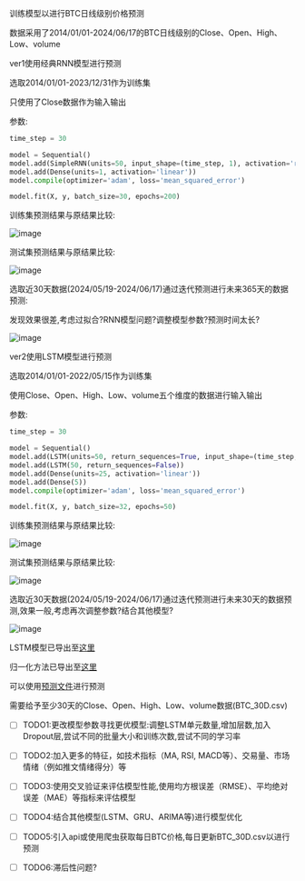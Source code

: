 训练模型以进行BTC日线级别价格预测

数据采用了2014/01/01-2024/06/17的BTC日线级别的Close、Open、High、Low、volume 

ver1使用经典RNN模型进行预测

选取2014/01/01-2023/12/31作为训练集

只使用了Close数据作为输入输出

参数:

```python
time_step = 30

model = Sequential()
model.add(SimpleRNN(units=50, input_shape=(time_step, 1), activation='relu'))
model.add(Dense(units=1, activation='linear'))
model.compile(optimizer='adam', loss='mean_squared_error')

model.fit(X, y, batch_size=30, epochs=200)
```

训练集预测结果与原结果比较:

![image](https://github.com/Octahedron-BB/BTC-price-predict/blob/main/BTC%20predict/BTC_price_train/ver1/train.png)

测试集预测结果与原结果比较:

![image](https://github.com/Octahedron-BB/BTC-price-predict/blob/main/BTC%20predict/BTC_price_train/ver1/test.png)

选取近30天数据(2024/05/19-2024/06/17)通过迭代预测进行未来365天的数据预测:

发现效果很差,考虑过拟合?RNN模型问题?调整模型参数?预测时间太长?

![image](https://github.com/Octahedron-BB/BTC-price-predict/blob/main/BTC%20predict/BTC_price_train/ver1/predict.png)


ver2使用LSTM模型进行预测

选取2014/01/01-2022/05/15作为训练集

使用Close、Open、High、Low、volume五个维度的数据进行输入输出

参数:

```python
time_step = 30

model = Sequential()
model.add(LSTM(units=50, return_sequences=True, input_shape=(time_step, 5), activation='relu'))
model.add(LSTM(50, return_sequences=False))
model.add(Dense(units=25, activation='linear'))
model.add(Dense(5))
model.compile(optimizer='adam', loss='mean_squared_error')

model.fit(X, y, batch_size=32, epochs=50)
```

训练集预测结果与原结果比较:

![image](https://github.com/Octahedron-BB/BTC-price-predict/blob/main/BTC%20predict/BTC_price_train/ver2/train.png)

测试集预测结果与原结果比较:

![image](https://github.com/Octahedron-BB/BTC-price-predict/blob/main/BTC%20predict/BTC_price_train/ver2/test.png)

选取近30天数据(2024/05/19-2024/06/17)通过迭代预测进行未来30天的数据预测,效果一般,考虑再次调整参数?结合其他模型?

![image](https://github.com/Octahedron-BB/BTC-price-predict/blob/main/BTC%20predict/BTC_price_train/ver2/predict.png)

LSTM模型已导出至[这里](https://github.com/Octahedron-BB/BTC-price-predict/blob/main/BTC%20predict/BTC_price_predict/BTC_predict_test3.keras)

归一化方法已导出至[这里](https://github.com/Octahedron-BB/BTC-price-predict/blob/main/BTC%20predict/BTC_price_predict/scaler.pkl)

可以使用[预测文件](https://github.com/Octahedron-BB/BTC-price-predict/blob/main/BTC%20predict/BTC_price_predict/BTC_predict_result.ipynb)进行预测

需要给予至少30天的Close、Open、High、Low、volume数据(BTC_30D.csv)

- [ ] TODO1:更改模型参数寻找更优模型:调整LSTM单元数量,增加层数,加入Dropout层,尝试不同的批量大小和训练次数,尝试不同的学习率
- [ ] TODO2:加入更多的特征，如技术指标（MA, RSI, MACD等）、交易量、市场情绪（例如推文情绪得分）等
- [ ] TODO3:使用交叉验证来评估模型性能,使用均方根误差（RMSE）、平均绝对误差（MAE）等指标来评估模型
- [ ] TODO4:结合其他模型(LSTM、GRU、ARIMA等)进行模型优化
- [ ] TODO5:引入api或使用爬虫获取每日BTC价格,每日更新BTC_30D.csv以进行预测
- [ ] TODO6:滞后性问题?

